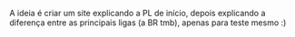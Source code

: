 A ideia é criar um site explicando a PL de início, depois explicando a diferença entre as principais ligas (a BR tmb), apenas para teste mesmo :)  